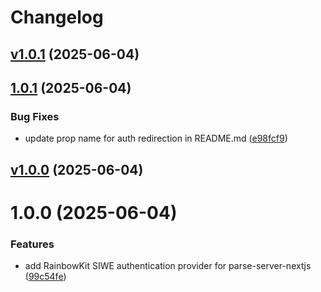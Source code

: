# Changelog

## [v1.0.1](https://github.com/0xtiby/parse-server-nextjs-rainbowkit-authentication/releases/tag/v1.0.1) (2025-06-04)

## [1.0.1](https://github.com/0xtiby/parse-server-nextjs-rainbowkit-authentication/compare/v1.0.0...v1.0.1) (2025-06-04)


### Bug Fixes

* update prop name for auth redirection in README.md ([e98fcf9](https://github.com/0xtiby/parse-server-nextjs-rainbowkit-authentication/commit/e98fcf9ed0fbc4f6925a8a83cb8a83d846584528))





## [v1.0.0](https://github.com/0xtiby/parse-server-nextjs-rainbowkit-authentication/releases/tag/v1.0.0) (2025-06-04)

# 1.0.0 (2025-06-04)


### Features

* add RainbowKit SIWE authentication provider for parse-server-nextjs ([99c54fe](https://github.com/0xtiby/parse-server-nextjs-rainbowkit-authentication/commit/99c54fe85c2986e88ff5f7d7282fbf9cc68829c4))





